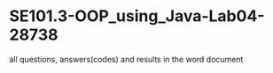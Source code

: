 # SE101.3-OOP_using_Java-Lab04-28738
all questions, answers(codes) and results in the word document
